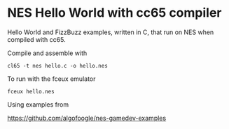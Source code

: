 # NES Hello World with cc65 compiler

Hello World and FizzBuzz examples, written in C, that run on NES when compiled with cc65.

Compile and assemble with 

`cl65 -t nes hello.c -o hello.nes`

To run with the fceux emulator

`fceux hello.nes`

Using examples from

https://github.com/algofoogle/nes-gamedev-examples

